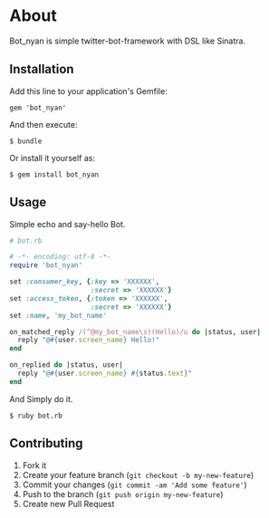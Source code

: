 # About

Bot_nyan is simple twitter-bot-framework with DSL like Sinatra.

## Installation

Add this line to your application's Gemfile:

    gem 'bot_nyan'

And then execute:

    $ bundle

Or install it yourself as:

    $ gem install bot_nyan

## Usage

Simple echo and say-hello Bot.

```ruby
# bot.rb

# -*- encoding: utf-8 -*-
require 'bot_nyan'

set :consumer_key, {:key => 'XXXXXX',
                    :secret => 'XXXXXX'}
set :access_token, {:token => 'XXXXXX',
                    :secret => 'XXXXXX'}
set :name, 'my_bot_name'

on_matched_reply /(^@my_bot_name\s)(Hello)/u do |status, user|
  reply "@#{user.screen_name} Hello!"
end

on_replied do |status, user|
  reply "@#{user.screen_name} #{status.text}"
end
```

And Simply do it.

```
$ ruby bot.rb
```

## Contributing

1. Fork it
2. Create your feature branch (`git checkout -b my-new-feature`)
3. Commit your changes (`git commit -am 'Add some feature'`)
4. Push to the branch (`git push origin my-new-feature`)
5. Create new Pull Request
